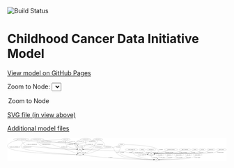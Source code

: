 <link rel='stylesheet' href="assets/style.css">
<link rel='stylesheet' href="https://unpkg.com/leaflet@1.5.1/dist/leaflet.css" integrity="sha512-xwE/Az9zrjBIphAcBb3F6JVqxf46+CDLwfLMHloNu6KEQCAWi6HcDUbeOfBIptF7tcCzusKFjFw2yuvEpDL9wQ==" crossorigin="">
<script type="text/javascript" src="https://code.jquery.com/jquery-3.2.1.min.js"></script>
<script type="text/javascript"  src="https://unpkg.com/leaflet@1.5.1/dist/leaflet.js"></script>
<script type="text/javascript" src="assets/actions.js"></script>

![Build Status](https://github.com/CBIIT/ccdi-model/actions/workflows/model-test-and-deploy.yml/badge.svg)

# Childhood Cancer Data Initiative Model

[View model on GitHub Pages](https://cbiit.github.io/ccdi-model/)



Zoom to Node: <select id="node_select">
  <option value="">Zoom to Node</option>
</select>
<div id="model"></div>

<p>
<a href="./model-desc/ccdi-model.svg">SVG file (in view above)</a>
<p>
<a href="./model-desc">Additional model files</a>
<div id='graph' style='display:off;'>
<svg width="3733pt" height="392pt"
 viewBox="0.00 0.00 3732.99 392.00" xmlns="http://www.w3.org/2000/svg" xmlns:xlink="http://www.w3.org/1999/xlink">
<g id="graph0" class="graph" transform="scale(1 1) rotate(0) translate(4 388)">
<title>Perl</title>
<polygon fill="#ffffff" stroke="transparent" points="-4,4 -4,-388 3728.9896,-388 3728.9896,4 -4,4"/>
<!-- sequencing_file -->
<g id="node1" class="node">
<title>sequencing_file</title>
<ellipse fill="none" stroke="#000000" cx="1538.8472" cy="-366" rx="83.3857" ry="18"/>
<text text-anchor="middle" x="1538.8472" y="-362.3" font-family="Times,serif" font-size="14.00" fill="#000000">sequencing_file</text>
</g>
<!-- pdx -->
<g id="node2" class="node">
<title>pdx</title>
<ellipse fill="none" stroke="#000000" cx="1166.8472" cy="-279" rx="27.8951" ry="18"/>
<text text-anchor="middle" x="1166.8472" y="-275.3" font-family="Times,serif" font-size="14.00" fill="#000000">pdx</text>
</g>
<!-- sequencing_file&#45;&gt;pdx -->
<g id="edge27" class="edge">
<title>sequencing_file&#45;&gt;pdx</title>
<path fill="none" stroke="#000000" d="M1482.3484,-352.7866C1404.9826,-334.693 1268.2748,-302.721 1203.2176,-287.506"/>
<polygon fill="#000000" stroke="#000000" points="1203.9459,-284.0819 1193.4116,-285.2127 1202.3518,-290.898 1203.9459,-284.0819"/>
<text text-anchor="middle" x="1442.3472" y="-318.8" font-family="Times,serif" font-size="14.00" fill="#000000">of_sequencing_file</text>
</g>
<!-- cell_line -->
<g id="node4" class="node">
<title>cell_line</title>
<ellipse fill="none" stroke="#000000" cx="1233.8472" cy="-105" rx="49.2915" ry="18"/>
<text text-anchor="middle" x="1233.8472" y="-101.3" font-family="Times,serif" font-size="14.00" fill="#000000">cell_line</text>
</g>
<!-- sequencing_file&#45;&gt;cell_line -->
<g id="edge25" class="edge">
<title>sequencing_file&#45;&gt;cell_line</title>
<path fill="none" stroke="#000000" d="M1579.9489,-350.3468C1602.9173,-339.2261 1629.5281,-321.8206 1642.8472,-297 1658.3428,-268.1233 1643.4496,-247.1386 1616.8472,-228 1516.2038,-155.5941 1370.9605,-124.46 1291.3751,-112.1762"/>
<polygon fill="#000000" stroke="#000000" points="1291.4702,-108.6516 1281.0625,-110.6337 1290.4346,-115.5746 1291.4702,-108.6516"/>
<text text-anchor="middle" x="1701.3472" y="-231.8" font-family="Times,serif" font-size="14.00" fill="#000000">of_sequencing_file</text>
</g>
<!-- sample -->
<g id="node5" class="node">
<title>sample</title>
<ellipse fill="none" stroke="#000000" cx="1233.8472" cy="-192" rx="44.393" ry="18"/>
<text text-anchor="middle" x="1233.8472" y="-188.3" font-family="Times,serif" font-size="14.00" fill="#000000">sample</text>
</g>
<!-- sequencing_file&#45;&gt;sample -->
<g id="edge26" class="edge">
<title>sequencing_file&#45;&gt;sample</title>
<path fill="none" stroke="#000000" d="M1532.4988,-347.9592C1523.123,-324.0949 1503.2198,-282.5456 1471.8472,-261 1415.7772,-222.4932 1338.1833,-205.2313 1287.0394,-197.6602"/>
<polygon fill="#000000" stroke="#000000" points="1287.251,-194.1557 1276.8612,-196.2297 1286.2767,-201.0875 1287.251,-194.1557"/>
<text text-anchor="middle" x="1572.3472" y="-275.3" font-family="Times,serif" font-size="14.00" fill="#000000">of_sequencing_file</text>
</g>
<!-- pdx&#45;&gt;sample -->
<g id="edge32" class="edge">
<title>pdx&#45;&gt;sample</title>
<path fill="none" stroke="#000000" d="M1161.0175,-261.2506C1158.7086,-250.8403 1157.8411,-237.8426 1163.8472,-228 1169.4573,-218.8062 1178.2477,-211.8612 1187.7284,-206.6517"/>
<polygon fill="#000000" stroke="#000000" points="1189.4833,-209.6904 1196.9484,-202.1721 1186.4243,-203.3942 1189.4833,-209.6904"/>
<text text-anchor="middle" x="1187.8472" y="-231.8" font-family="Times,serif" font-size="14.00" fill="#000000">of_pdx</text>
</g>
<!-- study -->
<g id="node23" class="node">
<title>study</title>
<ellipse fill="none" stroke="#000000" cx="2532.8472" cy="-18" rx="36.2938" ry="18"/>
<text text-anchor="middle" x="2532.8472" y="-14.3" font-family="Times,serif" font-size="14.00" fill="#000000">study</text>
</g>
<!-- pdx&#45;&gt;study -->
<g id="edge31" class="edge">
<title>pdx&#45;&gt;study</title>
<path fill="none" stroke="#000000" d="M1194.3037,-274.8904C1223.4114,-270.6982 1270.7622,-264.3479 1311.8472,-261 1362.8284,-256.8456 1726.6662,-266.9797 1771.8472,-243 1821.5497,-216.6205 1806.7365,-180.4634 1846.8472,-141 1920.9156,-68.1268 1961.1581,-69.8622 2063.8472,-54 2217.4405,-30.2748 2401.8639,-21.929 2486.3948,-19.2081"/>
<polygon fill="#000000" stroke="#000000" points="2486.5545,-22.705 2496.4411,-18.8963 2486.3373,-15.7083 2486.5545,-22.705"/>
<text text-anchor="middle" x="1870.8472" y="-144.8" font-family="Times,serif" font-size="14.00" fill="#000000">of_pdx</text>
</g>
<!-- clinical_measure_file -->
<g id="node3" class="node">
<title>clinical_measure_file</title>
<ellipse fill="none" stroke="#000000" cx="2109.8472" cy="-192" rx="108.5808" ry="18"/>
<text text-anchor="middle" x="2109.8472" y="-188.3" font-family="Times,serif" font-size="14.00" fill="#000000">clinical_measure_file</text>
</g>
<!-- participant -->
<g id="node17" class="node">
<title>participant</title>
<ellipse fill="none" stroke="#000000" cx="2444.8472" cy="-105" rx="62.2891" ry="18"/>
<text text-anchor="middle" x="2444.8472" y="-101.3" font-family="Times,serif" font-size="14.00" fill="#000000">participant</text>
</g>
<!-- clinical_measure_file&#45;&gt;participant -->
<g id="edge21" class="edge">
<title>clinical_measure_file&#45;&gt;participant</title>
<path fill="none" stroke="#000000" d="M2120.5425,-173.8307C2128.2809,-162.4239 2139.8223,-148.499 2153.8472,-141 2158.7406,-138.3835 2292.0356,-122.6226 2376.5036,-112.842"/>
<polygon fill="#000000" stroke="#000000" points="2377.0189,-116.3059 2386.5506,-111.6802 2376.2147,-109.3522 2377.0189,-116.3059"/>
<text text-anchor="middle" x="2239.8472" y="-144.8" font-family="Times,serif" font-size="14.00" fill="#000000">of_clinical_measure_file</text>
</g>
<!-- clinical_measure_file&#45;&gt;study -->
<g id="edge20" class="edge">
<title>clinical_measure_file&#45;&gt;study</title>
<path fill="none" stroke="#000000" d="M2114.7432,-173.7867C2118.1253,-163.4656 2123.3753,-150.7156 2130.8472,-141 2155.016,-109.5735 2165.7758,-103.4503 2201.8472,-87 2297.1568,-43.5343 2420.4299,-27.1382 2486.3676,-21.1932"/>
<polygon fill="#000000" stroke="#000000" points="2486.7816,-24.6706 2496.4448,-20.3263 2486.1816,-17.6964 2486.7816,-24.6706"/>
<text text-anchor="middle" x="2287.8472" y="-101.3" font-family="Times,serif" font-size="14.00" fill="#000000">of_clinical_measure_file</text>
</g>
<!-- cell_line&#45;&gt;sample -->
<g id="edge13" class="edge">
<title>cell_line&#45;&gt;sample</title>
<path fill="none" stroke="#000000" d="M1250.4805,-122.3423C1257.6571,-131.9422 1263.6387,-144.2742 1259.8472,-156 1258.6878,-159.5853 1257.0235,-163.1138 1255.0892,-166.4765"/>
<polygon fill="#000000" stroke="#000000" points="1252.1038,-164.6456 1249.5001,-174.9156 1257.9399,-168.5108 1252.1038,-164.6456"/>
<text text-anchor="middle" x="1302.3472" y="-144.8" font-family="Times,serif" font-size="14.00" fill="#000000">of_cell_line</text>
</g>
<!-- cell_line&#45;&gt;study -->
<g id="edge14" class="edge">
<title>cell_line&#45;&gt;study</title>
<path fill="none" stroke="#000000" d="M1280.5743,-99.0338C1366.0299,-88.3416 1553.309,-65.9217 1711.8472,-54 2006.2502,-31.8615 2361.1433,-21.9911 2486.3721,-19.0207"/>
<polygon fill="#000000" stroke="#000000" points="2486.4672,-22.5195 2496.3826,-18.7864 2486.3034,-15.5215 2486.4672,-22.5195"/>
<text text-anchor="middle" x="1752.3472" y="-57.8" font-family="Times,serif" font-size="14.00" fill="#000000">of_cell_line</text>
</g>
<!-- sample&#45;&gt;pdx -->
<g id="edge33" class="edge">
<title>sample&#45;&gt;pdx</title>
<path fill="none" stroke="#000000" d="M1228.4616,-210.1398C1224.8331,-220.4364 1219.3331,-233.1864 1211.8472,-243 1207.1748,-249.1251 1201.242,-254.8225 1195.2298,-259.7953"/>
<polygon fill="#000000" stroke="#000000" points="1192.8544,-257.2081 1187.0929,-266.0994 1197.1416,-262.7416 1192.8544,-257.2081"/>
<text text-anchor="middle" x="1257.3472" y="-231.8" font-family="Times,serif" font-size="14.00" fill="#000000">of_sample</text>
</g>
<!-- sample&#45;&gt;cell_line -->
<g id="edge35" class="edge">
<title>sample&#45;&gt;cell_line</title>
<path fill="none" stroke="#000000" d="M1204.8618,-178.3909C1196.1771,-172.7632 1187.6837,-165.3341 1182.8472,-156 1176.8209,-144.3697 1184.2355,-133.7285 1195.1127,-125.21"/>
<polygon fill="#000000" stroke="#000000" points="1197.2747,-127.9701 1203.5022,-119.3986 1193.2887,-122.2158 1197.2747,-127.9701"/>
<text text-anchor="middle" x="1219.3472" y="-144.8" font-family="Times,serif" font-size="14.00" fill="#000000">of_sample</text>
</g>
<!-- sample&#45;&gt;participant -->
<g id="edge34" class="edge">
<title>sample&#45;&gt;participant</title>
<path fill="none" stroke="#000000" d="M1278.246,-190.9878C1419.1301,-187.6045 1855.0449,-175.7735 1994.8472,-156 2023.3462,-151.9691 2029.4191,-145.5044 2057.8472,-141 2156.0554,-125.439 2181.8614,-132.4251 2280.8472,-123 2312.3481,-120.0006 2347.2026,-116.2378 2376.6498,-112.9291"/>
<polygon fill="#000000" stroke="#000000" points="2377.2818,-116.38 2386.8257,-111.7797 2376.496,-109.4243 2377.2818,-116.38"/>
<text text-anchor="middle" x="2094.3472" y="-144.8" font-family="Times,serif" font-size="14.00" fill="#000000">of_sample</text>
</g>
<!-- family_relationship -->
<g id="node6" class="node">
<title>family_relationship</title>
<ellipse fill="none" stroke="#000000" cx="3017.8472" cy="-192" rx="100.1823" ry="18"/>
<text text-anchor="middle" x="3017.8472" y="-188.3" font-family="Times,serif" font-size="14.00" fill="#000000">family_relationship</text>
</g>
<!-- family_relationship&#45;&gt;participant -->
<g id="edge24" class="edge">
<title>family_relationship&#45;&gt;participant</title>
<path fill="none" stroke="#000000" d="M2973.6216,-175.7734C2939.2774,-163.9379 2890.1934,-148.6788 2845.8472,-141 2701.5534,-116.0148 2661.6477,-144.8575 2516.8472,-123 2511.3529,-122.1706 2505.6665,-121.1099 2500.0086,-119.9193"/>
<polygon fill="#000000" stroke="#000000" points="2500.426,-116.4262 2489.903,-117.6578 2498.8973,-123.2572 2500.426,-116.4262"/>
<text text-anchor="middle" x="2987.3472" y="-144.8" font-family="Times,serif" font-size="14.00" fill="#000000">of_family_relationship</text>
</g>
<!-- synonym -->
<g id="node7" class="node">
<title>synonym</title>
<ellipse fill="none" stroke="#000000" cx="1939.8472" cy="-279" rx="51.9908" ry="18"/>
<text text-anchor="middle" x="1939.8472" y="-275.3" font-family="Times,serif" font-size="14.00" fill="#000000">synonym</text>
</g>
<!-- synonym&#45;&gt;sample -->
<g id="edge16" class="edge">
<title>synonym&#45;&gt;sample</title>
<path fill="none" stroke="#000000" d="M1903.8821,-265.9835C1863.0576,-251.2503 1801.3682,-229.1317 1795.8472,-228 1699.8733,-208.3276 1409.7435,-197.3936 1288.2643,-193.5725"/>
<polygon fill="#000000" stroke="#000000" points="1288.185,-190.0685 1278.0812,-193.2565 1287.9678,-197.0651 1288.185,-190.0685"/>
<text text-anchor="middle" x="1881.3472" y="-231.8" font-family="Times,serif" font-size="14.00" fill="#000000">of_synonym</text>
</g>
<!-- synonym&#45;&gt;participant -->
<g id="edge17" class="edge">
<title>synonym&#45;&gt;participant</title>
<path fill="none" stroke="#000000" d="M1992.0696,-278.1792C2119.4134,-275.3571 2442.1844,-263.025 2533.8472,-210 2549.1887,-201.1252 2584.5637,-155.1166 2573.8472,-141 2571.4639,-137.8606 2535.4052,-127.9449 2502.0182,-119.3132"/>
<polygon fill="#000000" stroke="#000000" points="2502.8006,-115.9006 2492.2442,-116.8023 2501.0588,-122.6804 2502.8006,-115.9006"/>
<text text-anchor="middle" x="2607.3472" y="-188.3" font-family="Times,serif" font-size="14.00" fill="#000000">of_synonym</text>
</g>
<!-- synonym&#45;&gt;study -->
<g id="edge15" class="edge">
<title>synonym&#45;&gt;study</title>
<path fill="none" stroke="#000000" d="M1934.9363,-261.0585C1932.2571,-251.2831 1928.8777,-238.9746 1925.8472,-228 1915.2864,-189.7561 1881.5282,-172.3482 1905.8472,-141 1977.179,-49.0502 2352.7682,-25.2 2485.9586,-19.5872"/>
<polygon fill="#000000" stroke="#000000" points="2486.3854,-23.0729 2496.2353,-19.1704 2486.1016,-16.0787 2486.3854,-23.0729"/>
<text text-anchor="middle" x="1948.3472" y="-144.8" font-family="Times,serif" font-size="14.00" fill="#000000">of_synonym</text>
</g>
<!-- study_admin -->
<g id="node8" class="node">
<title>study_admin</title>
<ellipse fill="none" stroke="#000000" cx="2595.8472" cy="-105" rx="70.3881" ry="18"/>
<text text-anchor="middle" x="2595.8472" y="-101.3" font-family="Times,serif" font-size="14.00" fill="#000000">study_admin</text>
</g>
<!-- study_admin&#45;&gt;study -->
<g id="edge23" class="edge">
<title>study_admin&#45;&gt;study</title>
<path fill="none" stroke="#000000" d="M2585.0543,-87.1814C2578.8415,-77.2235 2570.7242,-64.7016 2562.8472,-54 2560.1148,-50.2878 2557.1224,-46.4555 2554.119,-42.738"/>
<polygon fill="#000000" stroke="#000000" points="2556.6902,-40.355 2547.623,-34.8745 2551.2935,-44.8132 2556.6902,-40.355"/>
<text text-anchor="middle" x="2628.3472" y="-57.8" font-family="Times,serif" font-size="14.00" fill="#000000">of_study_admin</text>
</g>
<!-- publication -->
<g id="node9" class="node">
<title>publication</title>
<ellipse fill="none" stroke="#000000" cx="2746.8472" cy="-105" rx="63.0888" ry="18"/>
<text text-anchor="middle" x="2746.8472" y="-101.3" font-family="Times,serif" font-size="14.00" fill="#000000">publication</text>
</g>
<!-- publication&#45;&gt;study -->
<g id="edge4" class="edge">
<title>publication&#45;&gt;study</title>
<path fill="none" stroke="#000000" d="M2731.2575,-87.3746C2720.4271,-76.1975 2705.0721,-62.3242 2688.8472,-54 2654.3701,-36.3116 2611.1797,-27.2123 2578.9909,-22.5929"/>
<polygon fill="#000000" stroke="#000000" points="2579.3283,-19.1069 2568.9516,-21.2454 2578.397,-26.0447 2579.3283,-19.1069"/>
<text text-anchor="middle" x="2760.8472" y="-57.8" font-family="Times,serif" font-size="14.00" fill="#000000">of_publication</text>
</g>
<!-- pathology_file -->
<g id="node10" class="node">
<title>pathology_file</title>
<ellipse fill="none" stroke="#000000" cx="991.8472" cy="-366" rx="76.0865" ry="18"/>
<text text-anchor="middle" x="991.8472" y="-362.3" font-family="Times,serif" font-size="14.00" fill="#000000">pathology_file</text>
</g>
<!-- pathology_file&#45;&gt;pdx -->
<g id="edge3" class="edge">
<title>pathology_file&#45;&gt;pdx</title>
<path fill="none" stroke="#000000" d="M1004.1841,-347.8025C1012.6635,-336.6825 1024.8865,-323.0883 1038.8472,-315 1070.0064,-296.9475 1083.3197,-307.2296 1117.8472,-297 1122.8775,-295.5096 1128.1385,-293.7729 1133.2686,-291.9773"/>
<polygon fill="#000000" stroke="#000000" points="1134.6645,-295.1944 1142.8775,-288.5013 1132.2833,-288.6118 1134.6645,-295.1944"/>
<text text-anchor="middle" x="1099.8472" y="-318.8" font-family="Times,serif" font-size="14.00" fill="#000000">of_pathology_file</text>
</g>
<!-- pathology_file&#45;&gt;cell_line -->
<g id="edge1" class="edge">
<title>pathology_file&#45;&gt;cell_line</title>
<path fill="none" stroke="#000000" d="M916.9459,-362.7304C790.6196,-356.8494 547.6096,-343.8073 534.8472,-330 530.322,-325.1044 530.4079,-319.9737 534.8472,-315 558.3784,-288.6358 658.4174,-304.9611 692.8472,-297 792.5233,-273.9522 1080.2707,-164.3864 1190.3282,-121.8951"/>
<polygon fill="#000000" stroke="#000000" points="1191.7317,-125.105 1199.7976,-118.2353 1189.2082,-118.5757 1191.7317,-125.105"/>
<text text-anchor="middle" x="964.8472" y="-231.8" font-family="Times,serif" font-size="14.00" fill="#000000">of_pathology_file</text>
</g>
<!-- pathology_file&#45;&gt;sample -->
<g id="edge2" class="edge">
<title>pathology_file&#45;&gt;sample</title>
<path fill="none" stroke="#000000" d="M989.2231,-347.6553C987.0122,-324.6001 986.9846,-285.1328 1007.8472,-261 1030.7364,-234.5228 1123.5134,-212.6876 1182.8466,-201.0689"/>
<polygon fill="#000000" stroke="#000000" points="1183.6297,-204.4825 1192.7883,-199.1561 1182.3071,-197.6086 1183.6297,-204.4825"/>
<text text-anchor="middle" x="1068.8472" y="-275.3" font-family="Times,serif" font-size="14.00" fill="#000000">of_pathology_file</text>
</g>
<!-- study_personnel -->
<g id="node11" class="node">
<title>study_personnel</title>
<ellipse fill="none" stroke="#000000" cx="2914.8472" cy="-105" rx="87.1846" ry="18"/>
<text text-anchor="middle" x="2914.8472" y="-101.3" font-family="Times,serif" font-size="14.00" fill="#000000">study_personnel</text>
</g>
<!-- study_personnel&#45;&gt;study -->
<g id="edge22" class="edge">
<title>study_personnel&#45;&gt;study</title>
<path fill="none" stroke="#000000" d="M2887.795,-87.7736C2868.4935,-76.3211 2841.5124,-61.9705 2815.8472,-54 2772.7131,-40.6045 2647.3942,-28.0232 2578.8898,-21.8953"/>
<polygon fill="#000000" stroke="#000000" points="2579.0774,-18.3983 2568.8078,-21.0033 2578.4605,-25.3711 2579.0774,-18.3983"/>
<text text-anchor="middle" x="2921.3472" y="-57.8" font-family="Times,serif" font-size="14.00" fill="#000000">of_study_personnel</text>
</g>
<!-- exposure -->
<g id="node12" class="node">
<title>exposure</title>
<ellipse fill="none" stroke="#000000" cx="3188.8472" cy="-192" rx="53.0913" ry="18"/>
<text text-anchor="middle" x="3188.8472" y="-188.3" font-family="Times,serif" font-size="14.00" fill="#000000">exposure</text>
</g>
<!-- exposure&#45;&gt;participant -->
<g id="edge18" class="edge">
<title>exposure&#45;&gt;participant</title>
<path fill="none" stroke="#000000" d="M3161.2434,-176.5261C3137.9472,-164.349 3103.2974,-148.2639 3070.8472,-141 2950.6458,-114.0931 2638.8398,-140.0333 2516.8472,-123 2511.1247,-122.201 2505.1977,-121.1296 2499.3135,-119.9057"/>
<polygon fill="#000000" stroke="#000000" points="2500.016,-116.4765 2489.4948,-117.7233 2498.4971,-123.3098 2500.016,-116.4765"/>
<text text-anchor="middle" x="3157.3472" y="-144.8" font-family="Times,serif" font-size="14.00" fill="#000000">of_exposure</text>
</g>
<!-- follow_up -->
<g id="node13" class="node">
<title>follow_up</title>
<ellipse fill="none" stroke="#000000" cx="3315.8472" cy="-192" rx="55.4913" ry="18"/>
<text text-anchor="middle" x="3315.8472" y="-188.3" font-family="Times,serif" font-size="14.00" fill="#000000">follow_up</text>
</g>
<!-- follow_up&#45;&gt;participant -->
<g id="edge19" class="edge">
<title>follow_up&#45;&gt;participant</title>
<path fill="none" stroke="#000000" d="M3289.1286,-175.9754C3267.3049,-163.8276 3235.2125,-148.0594 3204.8472,-141 3055.8787,-106.3675 2668.3851,-143.6704 2516.8472,-123 2511.1222,-122.2191 2505.1936,-121.1594 2499.3084,-119.9427"/>
<polygon fill="#000000" stroke="#000000" points="2500.0089,-116.5131 2489.4886,-117.768 2498.4953,-123.3475 2500.0089,-116.5131"/>
<text text-anchor="middle" x="3290.8472" y="-144.8" font-family="Times,serif" font-size="14.00" fill="#000000">of_follow_up</text>
</g>
<!-- radiology_file -->
<g id="node14" class="node">
<title>radiology_file</title>
<ellipse fill="none" stroke="#000000" cx="3462.8472" cy="-192" rx="73.387" ry="18"/>
<text text-anchor="middle" x="3462.8472" y="-188.3" font-family="Times,serif" font-size="14.00" fill="#000000">radiology_file</text>
</g>
<!-- radiology_file&#45;&gt;participant -->
<g id="edge5" class="edge">
<title>radiology_file&#45;&gt;participant</title>
<path fill="none" stroke="#000000" d="M3432.2779,-175.5693C3407.9942,-163.4556 3372.7612,-147.9281 3339.8472,-141 3160.8372,-103.3199 2698.1539,-147.3351 2516.8472,-123 2511.0387,-122.2204 2505.0214,-121.1496 2499.0528,-119.9157"/>
<polygon fill="#000000" stroke="#000000" points="2499.6202,-116.4565 2489.0995,-117.7077 2498.1042,-123.2904 2499.6202,-116.4565"/>
<text text-anchor="middle" x="3443.8472" y="-144.8" font-family="Times,serif" font-size="14.00" fill="#000000">of_radiology_file</text>
</g>
<!-- medical_history -->
<g id="node15" class="node">
<title>medical_history</title>
<ellipse fill="none" stroke="#000000" cx="3639.8472" cy="-192" rx="85.2851" ry="18"/>
<text text-anchor="middle" x="3639.8472" y="-188.3" font-family="Times,serif" font-size="14.00" fill="#000000">medical_history</text>
</g>
<!-- medical_history&#45;&gt;participant -->
<g id="edge36" class="edge">
<title>medical_history&#45;&gt;participant</title>
<path fill="none" stroke="#000000" d="M3606.3693,-175.4129C3580.0389,-163.3006 3542.0451,-147.8486 3506.8472,-141 3290.8613,-98.9748 2734.9815,-151.8687 2516.8472,-123 2511.0373,-122.2311 2505.0191,-121.1672 2499.0499,-119.9374"/>
<polygon fill="#000000" stroke="#000000" points="2499.6162,-116.4781 2489.096,-117.7339 2498.1032,-123.3127 2499.6162,-116.4781"/>
<text text-anchor="middle" x="3622.8472" y="-144.8" font-family="Times,serif" font-size="14.00" fill="#000000">of_medical_history</text>
</g>
<!-- study_arm -->
<g id="node16" class="node">
<title>study_arm</title>
<ellipse fill="none" stroke="#000000" cx="3079.8472" cy="-105" rx="59.5901" ry="18"/>
<text text-anchor="middle" x="3079.8472" y="-101.3" font-family="Times,serif" font-size="14.00" fill="#000000">study_arm</text>
</g>
<!-- study_arm&#45;&gt;study -->
<g id="edge37" class="edge">
<title>study_arm&#45;&gt;study</title>
<path fill="none" stroke="#000000" d="M3058.1411,-88.0893C3041.7329,-76.3122 3018.1264,-61.4337 2994.8472,-54 2918.5147,-29.625 2681.2426,-21.3863 2579.7116,-18.9304"/>
<polygon fill="#000000" stroke="#000000" points="2579.5344,-15.4254 2569.4554,-18.6909 2579.3709,-22.4235 2579.5344,-15.4254"/>
<text text-anchor="middle" x="3075.3472" y="-57.8" font-family="Times,serif" font-size="14.00" fill="#000000">of_study_arm</text>
</g>
<!-- participant&#45;&gt;study -->
<g id="edge9" class="edge">
<title>participant&#45;&gt;study</title>
<path fill="none" stroke="#000000" d="M2445.7236,-86.7751C2447.0841,-76.1961 2450.3188,-63.1882 2457.8472,-54 2466.4546,-43.4949 2478.8576,-35.85 2491.1065,-30.3816"/>
<polygon fill="#000000" stroke="#000000" points="2492.4321,-33.6209 2500.3779,-26.6127 2489.796,-27.1362 2492.4321,-33.6209"/>
<text text-anchor="middle" x="2508.3472" y="-57.8" font-family="Times,serif" font-size="14.00" fill="#000000">of_participant</text>
</g>
<!-- diagnosis -->
<g id="node18" class="node">
<title>diagnosis</title>
<ellipse fill="none" stroke="#000000" cx="2291.8472" cy="-192" rx="54.6905" ry="18"/>
<text text-anchor="middle" x="2291.8472" y="-188.3" font-family="Times,serif" font-size="14.00" fill="#000000">diagnosis</text>
</g>
<!-- diagnosis&#45;&gt;participant -->
<g id="edge28" class="edge">
<title>diagnosis&#45;&gt;participant</title>
<path fill="none" stroke="#000000" d="M2309.0139,-174.6759C2320.4041,-163.9043 2336.1054,-150.3702 2351.8472,-141 2364.2975,-133.589 2378.5463,-127.1762 2392.0871,-121.901"/>
<polygon fill="#000000" stroke="#000000" points="2393.6523,-125.052 2401.786,-118.2628 2391.1938,-118.498 2393.6523,-125.052"/>
<text text-anchor="middle" x="2396.3472" y="-144.8" font-family="Times,serif" font-size="14.00" fill="#000000">of_diagnosis</text>
</g>
<!-- study_funding -->
<g id="node19" class="node">
<title>study_funding</title>
<ellipse fill="none" stroke="#000000" cx="3234.8472" cy="-105" rx="77.1866" ry="18"/>
<text text-anchor="middle" x="3234.8472" y="-101.3" font-family="Times,serif" font-size="14.00" fill="#000000">study_funding</text>
</g>
<!-- study_funding&#45;&gt;study -->
<g id="edge29" class="edge">
<title>study_funding&#45;&gt;study</title>
<path fill="none" stroke="#000000" d="M3206.922,-88.0117C3185.9683,-76.1961 3156.1414,-61.3033 3127.8472,-54 3024.3963,-27.2973 2700.7458,-20.2498 2579.409,-18.5225"/>
<polygon fill="#000000" stroke="#000000" points="2579.3727,-15.0218 2569.3257,-18.3847 2579.2769,-22.0211 2579.3727,-15.0218"/>
<text text-anchor="middle" x="3228.8472" y="-57.8" font-family="Times,serif" font-size="14.00" fill="#000000">of_study_funding</text>
</g>
<!-- cytogenomic_file -->
<g id="node20" class="node">
<title>cytogenomic_file</title>
<ellipse fill="none" stroke="#000000" cx="1327.8472" cy="-366" rx="89.8845" ry="18"/>
<text text-anchor="middle" x="1327.8472" y="-362.3" font-family="Times,serif" font-size="14.00" fill="#000000">cytogenomic_file</text>
</g>
<!-- cytogenomic_file&#45;&gt;pdx -->
<g id="edge39" class="edge">
<title>cytogenomic_file&#45;&gt;pdx</title>
<path fill="none" stroke="#000000" d="M1249.9909,-356.8573C1216.1136,-351.1901 1181.6703,-342.5454 1170.8472,-330 1165.4626,-323.7587 1163.4567,-315.3394 1163.0872,-307.1418"/>
<polygon fill="#000000" stroke="#000000" points="1166.5882,-307.1493 1163.3633,-297.0572 1159.5908,-306.9577 1166.5882,-307.1493"/>
<text text-anchor="middle" x="1242.3472" y="-318.8" font-family="Times,serif" font-size="14.00" fill="#000000">of_cytogenomic_file</text>
</g>
<!-- cytogenomic_file&#45;&gt;cell_line -->
<g id="edge40" class="edge">
<title>cytogenomic_file&#45;&gt;cell_line</title>
<path fill="none" stroke="#000000" d="M1398.8857,-354.9381C1441.4322,-347.5868 1488.489,-337.8748 1494.8472,-330 1499.0352,-324.813 1496.1803,-321.532 1494.8472,-315 1474.5454,-215.5264 1434.0968,-192.9101 1346.8472,-141 1328.5311,-130.1027 1306.5523,-122.1321 1286.8673,-116.5031"/>
<polygon fill="#000000" stroke="#000000" points="1287.6833,-113.098 1277.1151,-113.8478 1285.8442,-119.8521 1287.6833,-113.098"/>
<text text-anchor="middle" x="1541.3472" y="-231.8" font-family="Times,serif" font-size="14.00" fill="#000000">of_cytogenomic_file</text>
</g>
<!-- cytogenomic_file&#45;&gt;sample -->
<g id="edge41" class="edge">
<title>cytogenomic_file&#45;&gt;sample</title>
<path fill="none" stroke="#000000" d="M1328.4234,-347.5393C1328.3812,-319.1002 1324.5063,-264.0889 1297.8472,-228 1292.1733,-220.3191 1284.3403,-214.051 1276.0976,-209.0264"/>
<polygon fill="#000000" stroke="#000000" points="1277.5227,-205.8155 1267.0753,-204.0543 1274.1441,-211.9462 1277.5227,-205.8155"/>
<text text-anchor="middle" x="1396.3472" y="-275.3" font-family="Times,serif" font-size="14.00" fill="#000000">of_cytogenomic_file</text>
</g>
<!-- molecular_test -->
<g id="node21" class="node">
<title>molecular_test</title>
<ellipse fill="none" stroke="#000000" cx="2444.8472" cy="-192" rx="79.8859" ry="18"/>
<text text-anchor="middle" x="2444.8472" y="-188.3" font-family="Times,serif" font-size="14.00" fill="#000000">molecular_test</text>
</g>
<!-- molecular_test&#45;&gt;participant -->
<g id="edge38" class="edge">
<title>molecular_test&#45;&gt;participant</title>
<path fill="none" stroke="#000000" d="M2444.8472,-173.9735C2444.8472,-162.1918 2444.8472,-146.5607 2444.8472,-133.1581"/>
<polygon fill="#000000" stroke="#000000" points="2448.3473,-133.0033 2444.8472,-123.0034 2441.3473,-133.0034 2448.3473,-133.0033"/>
<text text-anchor="middle" x="2508.8472" y="-144.8" font-family="Times,serif" font-size="14.00" fill="#000000">of_molecular_test</text>
</g>
<!-- single_cell_sequencing_file -->
<g id="node22" class="node">
<title>single_cell_sequencing_file</title>
<ellipse fill="none" stroke="#000000" cx="233.8472" cy="-366" rx="137.5759" ry="18"/>
<text text-anchor="middle" x="233.8472" y="-362.3" font-family="Times,serif" font-size="14.00" fill="#000000">single_cell_sequencing_file</text>
</g>
<!-- single_cell_sequencing_file&#45;&gt;pdx -->
<g id="edge10" class="edge">
<title>single_cell_sequencing_file&#45;&gt;pdx</title>
<path fill="none" stroke="#000000" d="M310.0391,-350.9355C374.0327,-338.9596 468.0317,-322.9435 550.8472,-315 676.3347,-302.9634 994.0975,-321.0421 1117.8472,-297 1123.0516,-295.9889 1128.4361,-294.4999 1133.6468,-292.8043"/>
<polygon fill="#000000" stroke="#000000" points="1135.1043,-296.0011 1143.3595,-289.3602 1132.7648,-289.4036 1135.1043,-296.0011"/>
<text text-anchor="middle" x="659.3472" y="-318.8" font-family="Times,serif" font-size="14.00" fill="#000000">of_single_cell_sequencing_file</text>
</g>
<!-- single_cell_sequencing_file&#45;&gt;cell_line -->
<g id="edge12" class="edge">
<title>single_cell_sequencing_file&#45;&gt;cell_line</title>
<path fill="none" stroke="#000000" d="M161.5718,-350.655C79.423,-329.9332 -37.2979,-288.4961 11.8472,-228 85.9919,-136.7299 939.7264,-111.4239 1174.4487,-106.1699"/>
<polygon fill="#000000" stroke="#000000" points="1174.5814,-109.668 1184.5019,-105.9488 1174.4273,-102.6697 1174.5814,-109.668"/>
<text text-anchor="middle" x="120.3472" y="-231.8" font-family="Times,serif" font-size="14.00" fill="#000000">of_single_cell_sequencing_file</text>
</g>
<!-- single_cell_sequencing_file&#45;&gt;sample -->
<g id="edge11" class="edge">
<title>single_cell_sequencing_file&#45;&gt;sample</title>
<path fill="none" stroke="#000000" d="M240.2504,-347.9054C249.9025,-323.5765 270.6616,-281.0621 303.8472,-261 341.5156,-238.2279 986.4746,-204.3444 1179.6228,-194.6675"/>
<polygon fill="#000000" stroke="#000000" points="1180.0056,-198.1528 1189.8184,-194.1581 1179.6562,-191.1615 1180.0056,-198.1528"/>
<text text-anchor="middle" x="412.3472" y="-275.3" font-family="Times,serif" font-size="14.00" fill="#000000">of_single_cell_sequencing_file</text>
</g>
<!-- therapeutic_procedure -->
<g id="node24" class="node">
<title>therapeutic_procedure</title>
<ellipse fill="none" stroke="#000000" cx="2781.8472" cy="-192" rx="117.7793" ry="18"/>
<text text-anchor="middle" x="2781.8472" y="-188.3" font-family="Times,serif" font-size="14.00" fill="#000000">therapeutic_procedure</text>
</g>
<!-- therapeutic_procedure&#45;&gt;participant -->
<g id="edge30" class="edge">
<title>therapeutic_procedure&#45;&gt;participant</title>
<path fill="none" stroke="#000000" d="M2728.5404,-175.8765C2692.8495,-165.3334 2644.7288,-151.6025 2601.8472,-141 2564.3604,-131.7314 2554.4735,-131.6843 2516.8472,-123 2511.8743,-121.8523 2506.7167,-120.6288 2501.5505,-119.3805"/>
<polygon fill="#000000" stroke="#000000" points="2502.1962,-115.9354 2491.6513,-116.9627 2500.5353,-122.7355 2502.1962,-115.9354"/>
<text text-anchor="middle" x="2748.8472" y="-144.8" font-family="Times,serif" font-size="14.00" fill="#000000">of_therapeutic_procedure</text>
</g>
<!-- methylation_array_file -->
<g id="node25" class="node">
<title>methylation_array_file</title>
<ellipse fill="none" stroke="#000000" cx="504.8472" cy="-366" rx="115.8798" ry="18"/>
<text text-anchor="middle" x="504.8472" y="-362.3" font-family="Times,serif" font-size="14.00" fill="#000000">methylation_array_file</text>
</g>
<!-- methylation_array_file&#45;&gt;pdx -->
<g id="edge6" class="edge">
<title>methylation_array_file&#45;&gt;pdx</title>
<path fill="none" stroke="#000000" d="M599.4325,-355.5775C650.6602,-349.3474 714.9406,-340.5837 771.8472,-330 800.1446,-324.7371 806.3818,-319.2623 834.8472,-315 959.4896,-296.3366 994.526,-322.9991 1117.8472,-297 1123.0348,-295.9063 1128.4103,-294.3725 1133.6169,-292.6569"/>
<polygon fill="#000000" stroke="#000000" points="1135.0795,-295.8515 1143.3274,-289.2014 1132.7327,-289.2566 1135.0795,-295.8515"/>
<text text-anchor="middle" x="926.3472" y="-318.8" font-family="Times,serif" font-size="14.00" fill="#000000">of_methylation_array_file</text>
</g>
<!-- methylation_array_file&#45;&gt;cell_line -->
<g id="edge7" class="edge">
<title>methylation_array_file&#45;&gt;cell_line</title>
<path fill="none" stroke="#000000" d="M422.8955,-353.2882C325.2865,-334.8232 182.4363,-295.2322 241.8472,-228 304.0053,-157.6588 969.6903,-118.3578 1174.3384,-107.874"/>
<polygon fill="#000000" stroke="#000000" points="1174.7798,-111.3562 1184.5893,-107.3533 1174.4246,-104.3652 1174.7798,-111.3562"/>
<text text-anchor="middle" x="333.3472" y="-231.8" font-family="Times,serif" font-size="14.00" fill="#000000">of_methylation_array_file</text>
</g>
<!-- methylation_array_file&#45;&gt;sample -->
<g id="edge8" class="edge">
<title>methylation_array_file&#45;&gt;sample</title>
<path fill="none" stroke="#000000" d="M502.4995,-347.5317C502.1336,-337.1256 503.3836,-324.3756 509.8472,-315 559.1479,-243.4883 600.9843,-250.6167 684.8472,-228 777.034,-203.1384 1060.0597,-195.1524 1179.63,-192.8466"/>
<polygon fill="#000000" stroke="#000000" points="1179.7268,-196.3455 1189.6596,-192.6592 1179.5959,-189.3467 1179.7268,-196.3455"/>
<text text-anchor="middle" x="657.3472" y="-275.3" font-family="Times,serif" font-size="14.00" fill="#000000">of_methylation_array_file</text>
</g>
</g>
</svg>
</div>
